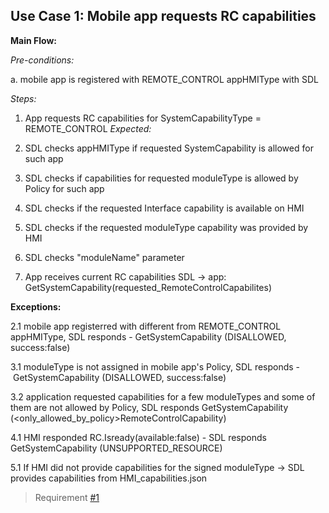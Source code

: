 ## Use Case 1: Mobile app requests RC capabilities

**Main Flow:**

_Pre-conditions:_

a. mobile app is registered with REMOTE_CONTROL appHMIType with SDL 

_Steps:_

1. App requests RC capabilities for SystemCapabilityType = REMOTE_CONTROL
_Expected:_

2. SDL checks appHMIType if requested SystemCapability is allowed for such app
3. SDL checks if capabilities for requested moduleType is allowed by Policy for such app
4. SDL checks if the requested Interface capability is available on HMI
5. SDL checks if the requested moduleType capability was provided by HMI
6. SDL checks "moduleName" parameter
7. App receives current RC capabilities 
SDL -> app: GetSystemCapability(requested_RemoteControlCapabilites)

**Exceptions:**

2.1 mobile app registerred with different from REMOTE_CONTROL appHMIType, SDL responds - GetSystemCapability (DISALLOWED, success:false)

3.1 moduleType is not assigned in mobile app's Policy, SDL responds - GetSystemCapability (DISALLOWED, success:false)

3.2 application requested capabilities for a few moduleTypes and some of them are not allowed by Policy, SDL responds GetSystemCapability (<only_allowed_by_policy>RemoteControlCapability)

4.1 HMI responded RC.Isready(available:false) - SDL responds GetSystemCapability (UNSUPPORTED_RESOURCE)

5.1 If HMI did not provide capabilities for the signed moduleType -> SDL provides capabilities from HMI_capabilities.json


> Requirement [#1](https://github.com/smartdevicelink/sdl_requirements/issues/1)
